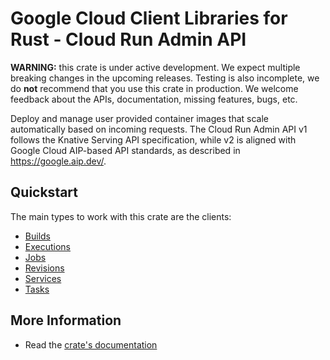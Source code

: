 # Google Cloud Client Libraries for Rust - Cloud Run Admin API

<!-- Code generated by sidekick. DO NOT EDIT. -->

**WARNING:** this crate is under active development. We expect multiple breaking
changes in the upcoming releases. Testing is also incomplete, we do **not**
recommend that you use this crate in production. We welcome feedback about the
APIs, documentation, missing features, bugs, etc.

Deploy and manage user provided container images that scale automatically
based on incoming requests. The Cloud Run Admin API v1 follows the Knative
Serving API specification, while v2 is aligned with Google Cloud AIP-based
API standards, as described in https://google.aip.dev/.

## Quickstart

The main types to work with this crate are the clients:

* [Builds](https://docs.rs/gcp-sdk-run-v2/latest/gcp_sdk_run_v2/client/struct.Builds.html)
* [Executions](https://docs.rs/gcp-sdk-run-v2/latest/gcp_sdk_run_v2/client/struct.Executions.html)
* [Jobs](https://docs.rs/gcp-sdk-run-v2/latest/gcp_sdk_run_v2/client/struct.Jobs.html)
* [Revisions](https://docs.rs/gcp-sdk-run-v2/latest/gcp_sdk_run_v2/client/struct.Revisions.html)
* [Services](https://docs.rs/gcp-sdk-run-v2/latest/gcp_sdk_run_v2/client/struct.Services.html)
* [Tasks](https://docs.rs/gcp-sdk-run-v2/latest/gcp_sdk_run_v2/client/struct.Tasks.html)

## More Information

* Read the [crate's documentation](https://docs.rs/gcp-sdk-run-v2/latest/gcp-sdk-run-v2)
